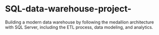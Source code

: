 # SQL-data-warehouse-project-
Building a modern data warehouse by following the medallion architecture with SQL Server, including the ETL process, data modeling, and analytics.
